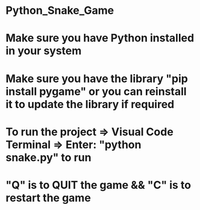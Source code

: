# Python_Snake_Game
# Make sure you have Python installed in your system
# Make sure you have the library "pip install pygame" or you can reinstall it to update the library if required
# To run the project => Visual Code Terminal => Enter: "python snake.py" to run
# "Q" is to QUIT the game && "C" is to restart the game

